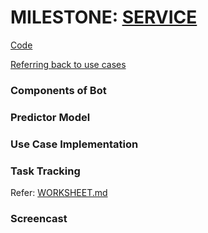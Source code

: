 # MILESTONE: [SERVICE](https://github.com/CSC-510/Course/blob/master/Project/SERVICE.md)

[Code](/lib/bot.js)

[Referring back to use cases](/BOT.md#use-cases)

### Components of Bot


### Predictor Model


### Use Case Implementation


### Task Tracking
Refer: [WORKSHEET.md](/WORKSHEET.md)

### Screencast